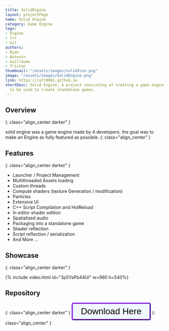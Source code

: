 ```yaml
---
title: SolidEngine
layout: projectPage
name: Solid Engine
category: Game Engine
tags:
- Engine
- C++
- Git
authors:
- Ryan
- Antonin
- Guillaume
- Tristan
thumbnail: "/assets/images/solidIcon.png"
image: "/assets/images/SolidEngine.png"
link: https://rytt0001.github.io
shortDesc: Solid Engine, A project consisting of creating a game engine that is able
  to be used to create standalone games.
---
```


<style>
	.align_center{
		text-align: center;
	}
	.darker {

	background-color: #d7d7d7;
	}
	
	.button {
	  width: 9em;
    height: 2em;
    font-size: 2em;
    background-color: aliceblue;
    border-style: outset;
    border-radius: 0.2em;
    border-width: 0.17em;
    border-color: blueviolet;
	}
	.link {
	text-decoration-line: unset !important;
	}
	
	.content h2{
		font-size: 2em;
	}
	.content ::marker {
		color: purple;
	}
	
</style>
## Overview 
{: class="align_center darker" }

solid engine was a game engine made by 4 developers. the goal was to make an Engine as fully featured as possible.
{: class="align_center" }
## Features
{: class="align_center darker" }
* Launcher / Project Management
* Multithreaded Assets loading
* Custom threads
* Compute shaders (texture Generation / modification)
* Particles
* Extensive UI
* C++ Script Compilation and HotReload
* In editor shader edition
* Spatialized audio
* Packaging into a standalone game
* Shader reflection
* Script reflection / serialization
* And More ...



## Showcase
{: class="align_center darker" }

{% include video.html id="3p5YsPb44UI" w=960 h=540%}
## Repository
{: class="align_center darker" }
<a href="https://github.com/SolidTeamDev/SolidEngine" class=" link"><button class="button">Download Here</button></a>
{: class="align_center" }
